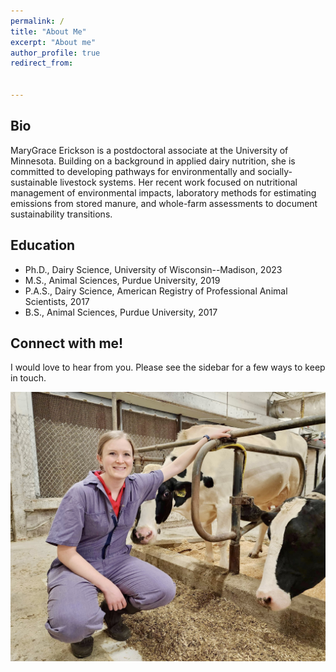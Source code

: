 ```yaml
---
permalink: /
title: "About Me"
excerpt: "About me"
author_profile: true
redirect_from: 


---
```

<script src="assets/js/md-gallery.js"></script>



Bio
-----
MaryGrace Erickson is a postdoctoral associate at the University of Minnesota. Building on a background in applied dairy nutrition, she is committed to developing pathways for environmentally and socially-sustainable livestock systems. Her recent work focused on nutritional management of environmental impacts, laboratory methods for estimating emissions from stored manure, and whole-farm assessments to document sustainability transitions.

Education
-----
- Ph.D., Dairy Science, University of Wisconsin--Madison, 2023
- M.S., Animal Sciences, Purdue University, 2019
- P.A.S., Dairy Science, American Registry of Professional Animal Scientists, 2017
- B.S., Animal Sciences, Purdue University, 2017

Connect with me!
-----
I would love to hear from you. Please see the sidebar for a few ways to keep in touch. 



![Me and a study participant](mgericksoncows.jpg)
